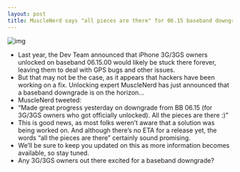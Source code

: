 ```yaml
---
layout: post
title: MuscleNerd says "all pieces are there" for 06.15 baseband downgrade
---
```

![img](http://media.idownloadblog.com/wp-content/uploads/2012/06/unlocked-3g.png)
* Last year, the Dev Team announced that iPhone 3G/3GS owners unlocked on baseband 06.15.00 would likely be stuck there forever, leaving them to deal with GPS bugs and other issues.
* But that may not be the case, as it appears that hackers have been working on a fix. Unlocking expert MuscleNerd has just announced that a baseband downgrade is on the horizon…
* MuscleNerd tweeted:
* “Made great progress yesterday on downgrade from BB 06.15 (for 3G/3GS owners who got officially unlocked). All the pieces are there :)”
* This is good news, as most folks weren’t aware that a solution was being worked on. And although there’s no ETA for a release yet, the words “all the pieces are there” certainly sound promising.
* We’ll be sure to keep you updated on this as more information becomes available, so stay tuned.
* Any 3G/3GS owners out there excited for a baseband downgrade?

